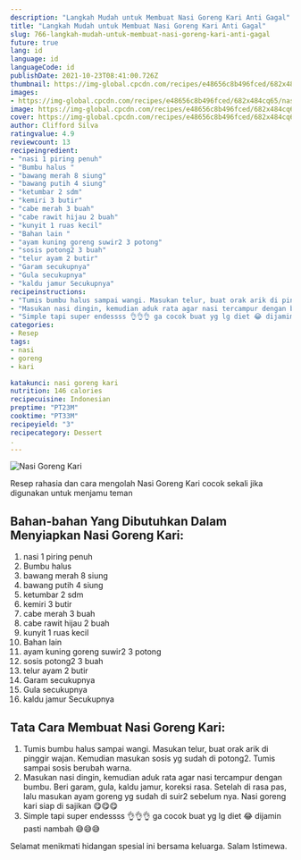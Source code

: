 ```yaml
---
description: "Langkah Mudah untuk Membuat Nasi Goreng Kari Anti Gagal"
title: "Langkah Mudah untuk Membuat Nasi Goreng Kari Anti Gagal"
slug: 766-langkah-mudah-untuk-membuat-nasi-goreng-kari-anti-gagal
future: true
lang: id
language: id
languageCode: id
publishDate: 2021-10-23T08:41:00.726Z 
thumbnail: https://img-global.cpcdn.com/recipes/e48656c8b496fced/682x484cq65/nasi-goreng-kari-foto-resep-utama.png
images:
- https://img-global.cpcdn.com/recipes/e48656c8b496fced/682x484cq65/nasi-goreng-kari-foto-resep-utama.png
image: https://img-global.cpcdn.com/recipes/e48656c8b496fced/682x484cq65/nasi-goreng-kari-foto-resep-utama.png
cover: https://img-global.cpcdn.com/recipes/e48656c8b496fced/682x484cq65/nasi-goreng-kari-foto-resep-utama.png
author: Clifford Silva
ratingvalue: 4.9
reviewcount: 13
recipeingredient:
- "nasi 1 piring penuh"
- "Bumbu halus "
- "bawang merah 8 siung"
- "bawang putih 4 siung"
- "ketumbar 2 sdm"
- "kemiri 3 butir"
- "cabe merah 3 buah"
- "cabe rawit hijau 2 buah"
- "kunyit 1 ruas kecil"
- "Bahan lain "
- "ayam kuning goreng suwir2 3 potong"
- "sosis potong2 3 buah"
- "telur ayam 2 butir"
- "Garam secukupnya"
- "Gula secukupnya"
- "kaldu jamur Secukupnya"
recipeinstructions:
- "Tumis bumbu halus sampai wangi. Masukan telur, buat orak arik di pinggir wajan. Kemudian masukan sosis yg sudah di potong2. Tumis sampai sosis berubah warna."
- "Masukan nasi dingin, kemudian aduk rata agar nasi tercampur dengan bumbu. Beri garam, gula, kaldu jamur, koreksi rasa. Setelah di rasa pas, lalu masukan ayam goreng yg sudah di suir2 sebelum nya. Nasi goreng kari siap di sajikan 😋😋😋"
- "Simple tapi super endessss 👌👌👌 ga cocok buat yg lg diet 😂 dijamin pasti nambah 😅😅😅"
categories:
- Resep
tags:
- nasi
- goreng
- kari

katakunci: nasi goreng kari 
nutrition: 146 calories
recipecuisine: Indonesian
preptime: "PT23M"
cooktime: "PT33M"
recipeyield: "3"
recipecategory: Dessert
. 
---
```



![Nasi Goreng Kari](https://img-global.cpcdn.com/recipes/e48656c8b496fced/682x484cq65/nasi-goreng-kari-foto-resep-utama.png)

Resep rahasia dan cara mengolah  Nasi Goreng Kari cocok sekali jika digunakan untuk menjamu teman

<!--inarticleads1-->

## Bahan-bahan Yang Dibutuhkan Dalam Menyiapkan Nasi Goreng Kari:

1. nasi 1 piring penuh
1. Bumbu halus 
1. bawang merah 8 siung
1. bawang putih 4 siung
1. ketumbar 2 sdm
1. kemiri 3 butir
1. cabe merah 3 buah
1. cabe rawit hijau 2 buah
1. kunyit 1 ruas kecil
1. Bahan lain 
1. ayam kuning goreng suwir2 3 potong
1. sosis potong2 3 buah
1. telur ayam 2 butir
1. Garam secukupnya
1. Gula secukupnya
1. kaldu jamur Secukupnya



<!--inarticleads2-->

## Tata Cara Membuat Nasi Goreng Kari:

1. Tumis bumbu halus sampai wangi. Masukan telur, buat orak arik di pinggir wajan. Kemudian masukan sosis yg sudah di potong2. Tumis sampai sosis berubah warna.
1. Masukan nasi dingin, kemudian aduk rata agar nasi tercampur dengan bumbu. Beri garam, gula, kaldu jamur, koreksi rasa. Setelah di rasa pas, lalu masukan ayam goreng yg sudah di suir2 sebelum nya. Nasi goreng kari siap di sajikan 😋😋😋
1. Simple tapi super endessss 👌👌👌 ga cocok buat yg lg diet 😂 dijamin pasti nambah 😅😅😅




Selamat menikmati hidangan spesial ini bersama keluarga. Salam Istimewa.
